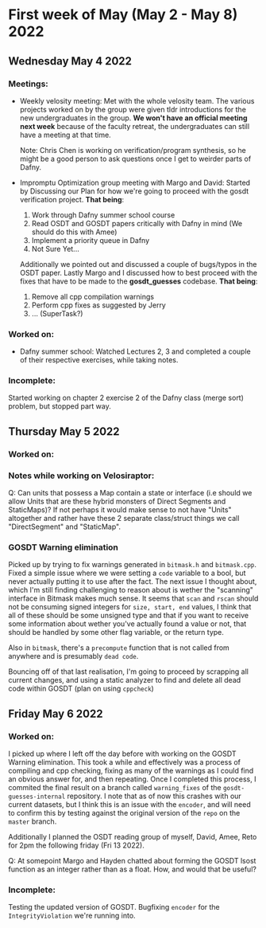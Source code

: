 # First week of May (May 2 - May 8) 2022


## Wednesday May 4 2022

### Meetings:

* Weekly velosity meeting:
Met with the whole velosity team.
The various projects worked on by the group were given tldr introductions for the new undergraduates in the group. 
**We won't have an official meeting next week** because of the faculty retreat, the undergraduates can still have a meeting at that time. 

    Note: Chris Chen is working on verification/program synthesis, so he might be a good person to ask questions once I get to weirder parts of Dafny.

* Impromptu Optimization group meeting with Margo and David:
Started by Discussing our Plan for how we're going to proceed with the gosdt verification project. 
**That being**:
    1. Work through Dafny summer school course
    2. Read OSDT and GOSDT papers critically with Dafny in mind (We should do this with Amee)
    3. Implement a priority queue in Dafny
    4. Not Sure Yet...
    
    Additionally we pointed out and discussed a couple of bugs/typos in the OSDT paper.
    Lastly Margo and I discussed how to best proceed with the fixes that have to be made to the **gosdt_guesses** codebase.
    **That being**:
    1. Remove all cpp compilation warnings
    2. Perform cpp fixes as suggested by Jerry
    3. ... (SuperTask?)

### Worked on:

* Dafny summer school:
Watched Lectures 2, 3 and completed a couple of their respective exercises, while taking notes.

### Incomplete:

Started working on chapter 2 exercise 2 of the Dafny class (merge sort) problem, but stopped part way.


## Thursday May 5 2022

### Worked on:

### Notes while working on Velosiraptor:

Q: Can units that possess a Map contain a state or interface (i.e should we allow Units that are these hybrid monsters of Direct Segments and StaticMaps)?
If not perhaps it would make sense to not have "Units" altogether and rather have these 2 separate class/struct things we call "DirectSegment" and "StaticMap".

### GOSDT Warning elimination

Picked up by trying to fix warnings generated in  `bitmask.h` and `bitmask.cpp`. 
Fixed a simple issue where we were setting a `code` variable to a bool, but never actually putting it to use after the fact.
The next issue I thought about, which I'm still finding challenging to reason about is wether the "scanning" interface in Bitmask makes much sense.
It seems that `scan` and `rscan` should not be consuming signed integers for `size, start, end` values, I think that all of these should be some unsigned type and that if you want to receive some information about wether you've actually found a value or not, that should be handled by some other flag variable, or the return type.

Also in `bitmask`, there's a `precompute` function that is not called from anywhere and is presumably `dead code`.

Bouncing off of that last realisation, I'm going to proceed by scrapping all current changes, and using a static analyzer to find and delete all dead code within GOSDT (plan on using `cppcheck`)

## Friday May 6 2022

### Worked on:

I picked up where I left off the day before with working on the GOSDT Warning elimination.
This took a while and effectively was a process of compiling and cpp checking, fixing as many of the warnings as I could find an obvious answer for, and then repeating.
Once I completed this process, I commited the final result on a branch called `warning_fixes` of the `gosdt-guesses-internal` repository. 
I note that as of now this crashes with our current datasets, but I think this is an issue with the `encoder`, and will need to confirm this by testing against the original version of the `repo` on the `master` branch.

Additionally I planned the OSDT reading group of myself, David, Amee, Reto for 2pm the following friday (Fri 13 2022).

Q: At somepoint Margo and Hayden chatted about forming the GOSDT lsost function as an integer rather than as a float. How, and would that be useful?

### Incomplete:

Testing the updated version of GOSDT.
Bugfixing `encoder` for the `IntegrityViolation` we're running into.